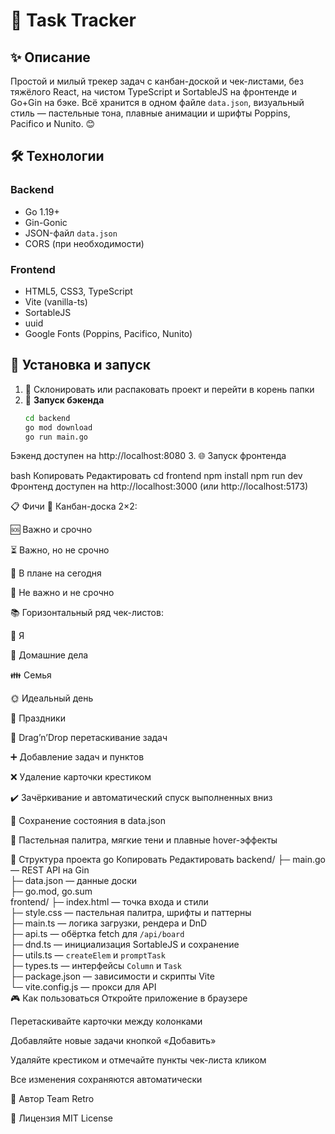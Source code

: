# 🎀 Task Tracker

## ✨ Описание
Простой и милый трекер задач с канбан-доской и чек-листами, без тяжёлого React, на чистом TypeScript и SortableJS на фронтенде и Go+Gin на бэке. Всё хранится в одном файле `data.json`, визуальный стиль — пастельные тона, плавные анимации и шрифты Poppins, Pacifico и Nunito. 😊

## 🛠️ Технологии

### Backend
- Go 1.19+
- Gin-Gonic
- JSON-файл `data.json`
- CORS (при необходимости)

### Frontend
- HTML5, CSS3, TypeScript
- Vite (vanilla-ts)
- SortableJS
- uuid
- Google Fonts (Poppins, Pacifico, Nunito)

## 🚀 Установка и запуск

1. 📂 Склонировать или распаковать проект и перейти в корень папки
2. 🔧 **Запуск бэкенда**
   ```bash
   cd backend
   go mod download
   go run main.go
Бэкенд доступен на http://localhost:8080
3. 🌐 Запуск фронтенда

bash
Копировать
Редактировать
cd frontend
npm install
npm run dev
Фронтенд доступен на http://localhost:3000 (или http://localhost:5173)

📋 Фичи
🎯 Канбан-доска 2×2:

🆘 Важно и срочно

⏳ Важно, но не срочно

📅 В плане на сегодня

🚫 Не важно и не срочно

📚 Горизонтальный ряд чек-листов:

🧑 Я

🏡 Домашние дела

👪 Семья

🌞 Идеальный день

🎉 Праздники

🔄 Drag’n’Drop перетаскивание задач

➕ Добавление задач и пунктов

❌ Удаление карточки крестиком

✔️ Зачёркивание и автоматический спуск выполненных вниз

💾 Сохранение состояния в data.json

🎨 Пастельная палитра, мягкие тени и плавные hover-эффекты

📂 Структура проекта
go
Копировать
Редактировать
backend/
├─ main.go        — REST API на Gin  
├─ data.json      — данные доски  
├─ go.mod, go.sum  
frontend/
├─ index.html     — точка входа и стили  
├─ style.css      — пастельная палитра, шрифты и паттерны  
├─ main.ts        — логика загрузки, рендера и DnD  
├─ api.ts         — обёртка fetch для `/api/board`  
├─ dnd.ts         — инициализация SortableJS и сохранение  
├─ utils.ts       — `createElem` и `promptTask`  
├─ types.ts       — интерфейсы `Column` и `Task`  
├─ package.json   — зависимости и скрипты Vite  
└─ vite.config.js — прокси для API  
🎮 Как пользоваться
Откройте приложение в браузере

Перетаскивайте карточки между колонками

Добавляйте новые задачи кнопкой «Добавить»

Удаляйте крестиком и отмечайте пункты чек-листа кликом

Все изменения сохраняются автоматически

👤 Автор
Team Retro

📄 Лицензия
MIT License